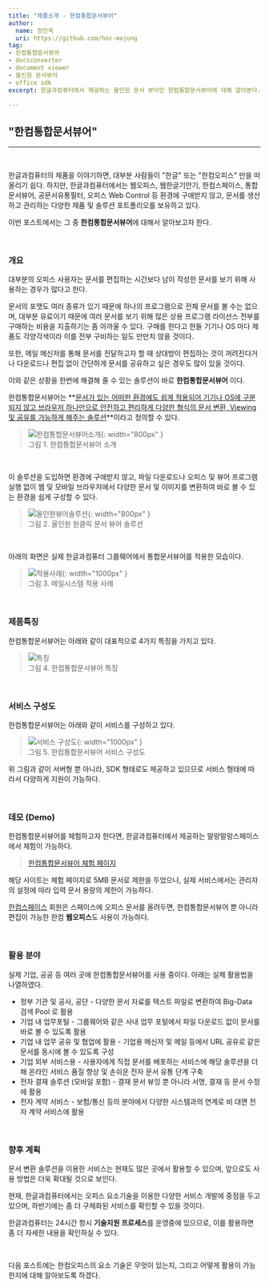 ```yaml
---
title: "제품소개 - 한컴통합문서뷰어"
author: 
  name: 정민옥
  uri: https://github.com/hnc-mojung
tag:
- 한컴통합문서뷰어
- docsconverter
- document viewer
- 올인원 문서뷰어
- office sdk
excerpt: 한글과컴퓨터에서 제공하는 올인원 문서 뷰어인 한컴통합문서뷰어에 대해 알아본다.

---
```


## "한컴통합문서뷰어"

- - -
<br>

한글과컴퓨터의 제품을 이야기하면, 대부분 사람들이 "한글" 또는 "한컴오피스" 만을 떠올리기 쉽다. 하지만, 한글과컴퓨터에서는 웹오피스, 웹한글기안기, 한컴스페이스, 통합문서뷰어, 공문서유통필터, 오피스 Web Control 등 환경에 구애받지 않고, 문서를 생산하고 관리하는 다양한 제품 및 솔루션 포트폴리오를 보유하고 있다.

이번 포스트에서는 그 중 **한컴통합문서뷰어**에 대해서 알아보고자 한다.

<br>

### 개요

대부분의 오피스 사용자는 문서를 편집하는 시간보다 남이 작성한 문서를 보기 위해 사용하는 경우가 많다고 한다.

문서의 포맷도 여러 종류가 있기 때문에 하나의 프로그램으로 전체 문서를 볼 수는 없으며, 대부분 유료이기 때문에 여러 문서를 보기 위해 많은 상용 프로그램 라이선스 전부를 구매하는 비용을 지출하기는 좀 아까울 수 있다. 구매를 한다고 한들 기기나 OS 마다 제품도 각양각색이라 이를 전부 구비하는 일도 만만치 않을 것이다.

또한, 메일 메신저를 통해 문서를 전달하고자 할 때 상대방이 편집하는 것이 꺼려진다거나 다운로드나 편집 없이 간단하게 문서를 공유하고 싶은 경우도 많이 있을 것이다.

이와 같은 상황을 한번에 해결해 줄 수 있는 솔루션이 바로 **한컴통합문서뷰어** 이다.

한컴통합문서뷰어는 **<u>문서가 있는 어떠한 환경에도 쉽게 적용되어 기기나 OS에 구분되지 않고 브라우저 하나만으로 안전하고 편리하게 다양한 형식의 문서 변환, Viewing 및 공유를 가능하게 해주는 솔루션</u>**이라고 정의할 수 있다.

> ![한컴통합문서뷰어소개]({{site.assets}}/2021/2021-06-15-docsconverter-01.png){: width="800px" } <br>
> 그림 1. 한컴통합문서뷰어 소개

<br>

이 솔루션을 도입하면 환경에 구애받지 않고, 파일 다운로드나 오피스 및 뷰어 프로그램 실행 없이 웹 및 모바일 브라우저에서 다양한 문서 및 이미지를 변환하여 바로 볼 수 있는 환경을 쉽게 구성할 수 있다.

> ![올인원뷰어솔루션]({{site.assets}}/2021/2021-06-15-docsconverter-02.png){: width="800px" } <br>
> 그림 2. 올인원 원클릭 문서 뷰어 솔루션

<br>

아래의 화면은 실제 한글과컴퓨터 그룹웨어에서 통합문서뷰어를 적용한 모습이다.

> ![적용사례]({{site.assets}}/2021/2021-06-15-docsconverter-05.png){: width="1000px" } <br>
> 그림 3. 메일시스템 적용 사례

<br>

### 제품특징

한컴통합문서뷰어는 아래와 같이 대표적으로 4가지 특징을 가지고 있다.

> ![특징]({{site.assets}}/2021/2021-06-15-docsconverter-03.png) <br>
> 그림 4. 한컴통합문서뷰어 특징

<br>

### 서비스 구성도

한컴통합문서뷰어는 아래와 같이 서비스를 구성하고 있다.

> ![서비스 구성도]({{site.assets}}/2021/2021-06-15-docsconverter-04.png){: width="1000px" } <br>
> 그림 5. 한컴통합문서뷰어 서비스 구성도

위 그림과 같이 서버형 뿐 아니라, SDK 형태로도 제공하고 있으므로 서비스 형태에 따라서 다양하게 지원이 가능하다.

<br>

### 데모 (Demo)

한컴통합문서뷰어를 체험하고자 한다면, 한글과컴퓨터에서 제공하는 말랑말랑스페이스에서 체험이 가능하다.

> [한컴통합문서뷰어 체험 페이지](https://www.malangmalang.com/trial/d833b2a4bac24522a8c4a5ae9a6f795c)

해당 사이트는 체험 페이지로 5MB 문서로 제한을 두었으나, 실제 서비스에서는 관리자의 설정에 따라 입력 문서 용량의 제한이 가능하다.

[한컴스페이스](https://space.malangmalang.com/) 회원은 스페이스에 오피스 문서를 올려두면, 한컴통합문서뷰어 뿐 아니라 편집이 가능한 한컴 **웹오피스**도 사용이 가능하다.

<br>

### 활용 분야

실제 기업, 공공 등 여러 곳에 한컴통합문서뷰어를 사용 중이다. 아래는 실제 활용법을 나열하였다.

- 정부 기관 및 공사, 공단 - 다양한 문서 자료를 텍스트 파일로 변환하여 Big-Data 검색 Pool 로 활용
- 기업 내 업무포털 - 그룹웨어와 같은 사내 업무 포털에서 파일 다운로드 없이 문서를 바로 볼 수 있도록 활용
- 기업 내 업무 공유 및 협업에 활용 - 기업용 메신저 및 메일 등에서 URL 공유로 같은 문서를 동시에 볼 수 있도록 구성
- 기업 외부 서비스용 - 사용자에게 직접 문서를 배포하는 서비스에 해당 솔루션을 더해 온라인 서비스 품질 향상 및 손쉬운 전자 문서 유통 단계 구축
- 전자 결재 솔루션 (모바일 포함) - 결재 문서 뷰잉 뿐 아니라 서명, 결재 등 문서 수정에 활용
- 전자 계약 서비스 - 보험/통신 등의 분야에서 다양한 시스템과의 연계로 비 대면 전자 계약 서비스에 활용

<br>

### 향후 계획

문서 변환 솔루션을 이용한 서비스는 현재도 많은 곳에서 활용할 수 있으며, 앞으로도 사용 방법은 더욱 확대될 것으로 보인다.

현재, 한글과컴퓨터에서는 오피스 요소기술을 이용한 다양한 서비스 개발에 중점을 두고 있으며, 하반기에는 좀 더 구체화된 서비스를 확인할 수 있을 것이다.

한글과컴퓨터는 24시간 항시 **기술지원 프로세스**를 운영중에 있으므로, 이를 활용하면 좀 더 자세한 내용을 확인하실 수 있다.

<br>

다음 포스트에는 한컴오피스의 요소 기술은 무엇이 있는지, 그리고 어떻게 활용이 가능한지에 대해 알아보도록 하겠다.